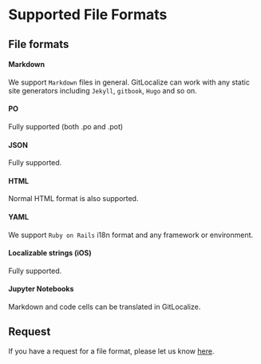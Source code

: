 # Supported File Formats

## File formats

#### Markdown

We support `Markdown` files in general. GitLocalize can work with any static site generators including `Jekyll`, `gitbook`, `Hugo` and so on.

#### PO

Fully supported (both .po and .pot)

#### JSON

Fully supported.

#### HTML

Normal HTML format is also supported.

#### YAML

We support `Ruby on Rails` i18n format and any framework or environment.

#### Localizable strings (iOS)

Fully supported.

#### Jupyter Notebooks

Markdown and code cells can be translated in GitLocalize.

## Request

If you have a request for a file format, please let us know [here](https://gitlocalize.com/inquiries/new).
